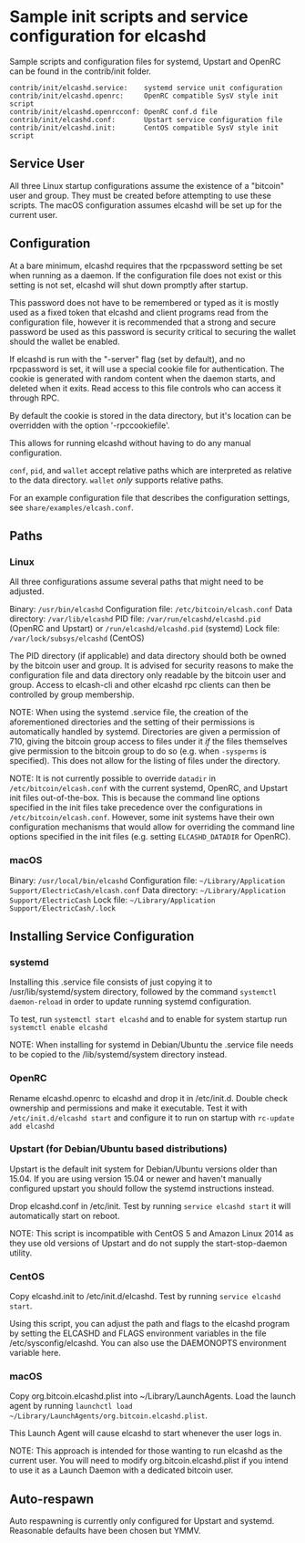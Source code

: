 Sample init scripts and service configuration for elcashd
==========================================================

Sample scripts and configuration files for systemd, Upstart and OpenRC
can be found in the contrib/init folder.

    contrib/init/elcashd.service:    systemd service unit configuration
    contrib/init/elcashd.openrc:     OpenRC compatible SysV style init script
    contrib/init/elcashd.openrcconf: OpenRC conf.d file
    contrib/init/elcashd.conf:       Upstart service configuration file
    contrib/init/elcashd.init:       CentOS compatible SysV style init script

Service User
---------------------------------

All three Linux startup configurations assume the existence of a "bitcoin" user
and group.  They must be created before attempting to use these scripts.
The macOS configuration assumes elcashd will be set up for the current user.

Configuration
---------------------------------

At a bare minimum, elcashd requires that the rpcpassword setting be set
when running as a daemon.  If the configuration file does not exist or this
setting is not set, elcashd will shut down promptly after startup.

This password does not have to be remembered or typed as it is mostly used
as a fixed token that elcashd and client programs read from the configuration
file, however it is recommended that a strong and secure password be used
as this password is security critical to securing the wallet should the
wallet be enabled.

If elcashd is run with the "-server" flag (set by default), and no rpcpassword is set,
it will use a special cookie file for authentication. The cookie is generated with random
content when the daemon starts, and deleted when it exits. Read access to this file
controls who can access it through RPC.

By default the cookie is stored in the data directory, but it's location can be overridden
with the option '-rpccookiefile'.

This allows for running elcashd without having to do any manual configuration.

`conf`, `pid`, and `wallet` accept relative paths which are interpreted as
relative to the data directory. `wallet` *only* supports relative paths.

For an example configuration file that describes the configuration settings,
see `share/examples/elcash.conf`.

Paths
---------------------------------

### Linux

All three configurations assume several paths that might need to be adjusted.

Binary:              `/usr/bin/elcashd`
Configuration file:  `/etc/bitcoin/elcash.conf`
Data directory:      `/var/lib/elcashd`
PID file:            `/var/run/elcashd/elcashd.pid` (OpenRC and Upstart) or `/run/elcashd/elcashd.pid` (systemd)
Lock file:           `/var/lock/subsys/elcashd` (CentOS)

The PID directory (if applicable) and data directory should both be owned by the
bitcoin user and group. It is advised for security reasons to make the
configuration file and data directory only readable by the bitcoin user and
group. Access to elcash-cli and other elcashd rpc clients can then be
controlled by group membership.

NOTE: When using the systemd .service file, the creation of the aforementioned
directories and the setting of their permissions is automatically handled by
systemd. Directories are given a permission of 710, giving the bitcoin group
access to files under it _if_ the files themselves give permission to the
bitcoin group to do so (e.g. when `-sysperms` is specified). This does not allow
for the listing of files under the directory.

NOTE: It is not currently possible to override `datadir` in
`/etc/bitcoin/elcash.conf` with the current systemd, OpenRC, and Upstart init
files out-of-the-box. This is because the command line options specified in the
init files take precedence over the configurations in
`/etc/bitcoin/elcash.conf`. However, some init systems have their own
configuration mechanisms that would allow for overriding the command line
options specified in the init files (e.g. setting `ELCASHD_DATADIR` for
OpenRC).

### macOS

Binary:              `/usr/local/bin/elcashd`
Configuration file:  `~/Library/Application Support/ElectricCash/elcash.conf`
Data directory:      `~/Library/Application Support/ElectricCash`
Lock file:           `~/Library/Application Support/ElectricCash/.lock`

Installing Service Configuration
-----------------------------------

### systemd

Installing this .service file consists of just copying it to
/usr/lib/systemd/system directory, followed by the command
`systemctl daemon-reload` in order to update running systemd configuration.

To test, run `systemctl start elcashd` and to enable for system startup run
`systemctl enable elcashd`

NOTE: When installing for systemd in Debian/Ubuntu the .service file needs to be copied to the /lib/systemd/system directory instead.

### OpenRC

Rename elcashd.openrc to elcashd and drop it in /etc/init.d.  Double
check ownership and permissions and make it executable.  Test it with
`/etc/init.d/elcashd start` and configure it to run on startup with
`rc-update add elcashd`

### Upstart (for Debian/Ubuntu based distributions)

Upstart is the default init system for Debian/Ubuntu versions older than 15.04. If you are using version 15.04 or newer and haven't manually configured upstart you should follow the systemd instructions instead.

Drop elcashd.conf in /etc/init.  Test by running `service elcashd start`
it will automatically start on reboot.

NOTE: This script is incompatible with CentOS 5 and Amazon Linux 2014 as they
use old versions of Upstart and do not supply the start-stop-daemon utility.

### CentOS

Copy elcashd.init to /etc/init.d/elcashd. Test by running `service elcashd start`.

Using this script, you can adjust the path and flags to the elcashd program by
setting the ELCASHD and FLAGS environment variables in the file
/etc/sysconfig/elcashd. You can also use the DAEMONOPTS environment variable here.

### macOS

Copy org.bitcoin.elcashd.plist into ~/Library/LaunchAgents. Load the launch agent by
running `launchctl load ~/Library/LaunchAgents/org.bitcoin.elcashd.plist`.

This Launch Agent will cause elcashd to start whenever the user logs in.

NOTE: This approach is intended for those wanting to run elcashd as the current user.
You will need to modify org.bitcoin.elcashd.plist if you intend to use it as a
Launch Daemon with a dedicated bitcoin user.

Auto-respawn
-----------------------------------

Auto respawning is currently only configured for Upstart and systemd.
Reasonable defaults have been chosen but YMMV.
